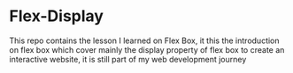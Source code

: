 # Flex-Display
This repo contains the lesson I learned on Flex Box, it this the introduction on flex box which cover mainly the display property of flex box to create an interactive website, it is still part of my web development journey
